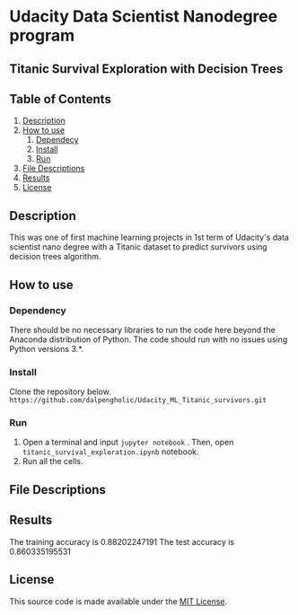 # Udacity Data Scientist Nanodegree program
## Titanic Survival Exploration with Decision Trees 

## Table of Contents
1. [Description](#description)
2. [How to use](#how_to_use)
   1. [Dependecy](#dependency)
   2. [Install](#install)
   2. [Run](#run)
3. [File Descriptions](#file_descriptions)
4. [Results](#results)
5. [License](#licensing)

<a name="description"></a>
## Description
This was one of first machine learning projects in 1st term of Udacity's data scientist nano degree with a Titanic dataset to predict survivors using decision trees algorithm.

<a name="how_to_use"></a>
## How to use
<a name="dependency"></a>
### Dependency
There should be no necessary libraries to run the code here beyond the Anaconda distribution of Python.  The code should run with no issues using Python versions 3.*.

<a name="install"></a>
### Install
Clone the repository below.
`https://github.com/dalpengholic/Udacity_ML_Titanic_survivors.git`

<a name="run"></a>
### Run
1. Open a terminal and input `jupyter notebook` . Then, open `titanic_survival_exploration.ipynb` notebook.
2. Run all the cells.

## File Descriptions<a name="file_descriptions"></a>


## Results<a name="results"></a>
The training accuracy is 0.88202247191
The test accuracy is 0.860335195531


## License<a name="license"></a>
This source code is made available under the [MIT License](https://github.com/dalpengholic/Udacity_ML_Titanic_survivors/blob/master/LICENSE).

